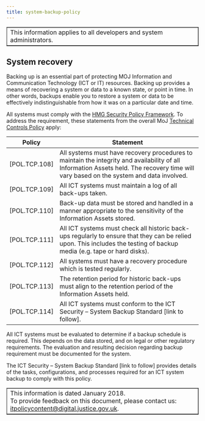 ```yaml
---
title: system-backup-policy
---
```


<table border='1'>
<tr>
<td>This information applies to all developers and system administrators.</td>
</tr>
</table>

## System recovery

Backing up is an essential part of protecting MOJ Information and Communication Technology (ICT or IT) resources. Backing up provides a means of recovering a system or data to a known state, or point in time. In other words, backups enable you to restore a system or data to be effectively indistinguishable from how it was on a particular date and time.

All systems must comply with the [HMG Security Policy Framework](https://intranet.justice.gov.uk/guidance/security/it-computer-security/ict-security-policy-framework/). To address the requirement, these statements from the overall MoJ [Technical Controls Policy](https://intranet.justice.gov.uk/guidance/security/it-computer-security/ict-security-policy-framework/technical-controls-policy/) apply:

Policy | Statement
---|---
[POL.TCP.108] | All systems must have recovery procedures to maintain the integrity and availability of all Information Assets held. The recovery time will vary based on the system and data involved.
[POL.TCP.109] | All ICT systems must maintain a log of all back-ups taken.
[POL.TCP.110] | Back-up data must be stored and handled in a manner appropriate to the sensitivity of the Information Assets stored.
[POL.TCP.111] | All ICT systems must check all historic back-ups regularly to ensure that they can be relied upon. This includes the testing of backup media (e.g. tape or hard disks).
[POL.TCP.112] | All systems must have a recovery procedure which is tested regularly.
[POL.TCP.113] | The retention period for historic back-ups must align to the retention period of the Information Assets held.
[POL.TCP.114] | All ICT systems must conform to the ICT Security – System Backup Standard [link to follow].

All ICT systems must be evaluated to determine if a backup schedule is required. This depends on the data stored, and on legal or other regulatory requirements. The evaluation and resulting decision regarding backup requirement must be documented for the system.

The ICT Security – System Backup Standard [link to follow] provides details of the tasks, configurations, and processes required for an ICT system backup to comply with this policy.

<table border='1'>
<tr>
<td>This information is dated January 2018.<br/>
To provide feedback on this document, please contact us: <a href="mailto:itpolicycontent@digital.justice.gov.uk?subject=system-backup-policy">itpolicycontent@digital.justice.gov.uk</a>.</td>
</tr>
</table>
